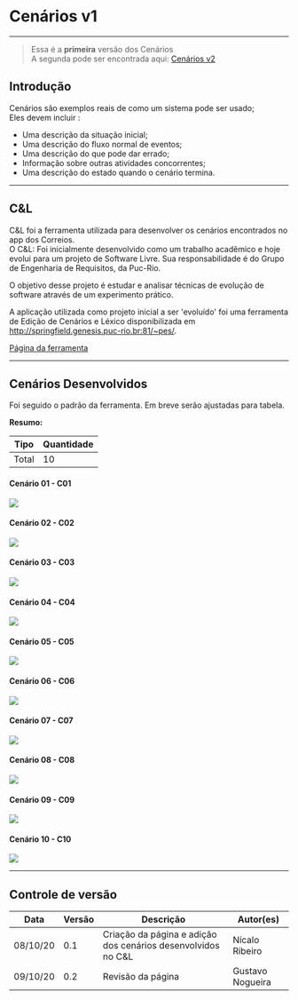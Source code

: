 # Cenários v1
- - -
> Essa é a **primeira** versão dos Cenários  
> A segunda pode ser encontrada aqui: [Cenários v2](./cenarios-v2.md)

## Introdução 

Cenários são exemplos reais de como um sistema pode ser usado;  
Eles devem incluir :  

- Uma descrição da situação inicial;  
- Uma descrição do fluxo normal de eventos;  
- Uma descrição do que pode dar errado;  
- Informação sobre outras atividades concorrentes;  
- Uma descrição do estado quando o cenário termina.  

- - -

## C&L
C&L foi a ferramenta utilizada para desenvolver os cenários encontrados no app dos Correios.	
O C&L:
Foi inicialmente desenvolvido como um trabalho acadêmico e hoje evolui para um projeto de Software Livre. Sua responsabilidade é do Grupo de Engenharia de Requisitos, da Puc-Rio.

O objetivo desse projeto é estudar e analisar técnicas de evolução de software através de um experimento prático. 

A aplicação utilizada como projeto inicial a ser 'evoluído' foi uma ferramenta de Edição de Cenários e Léxico disponibilizada em http://springfield.genesis.puc-rio.br:81/~pes/.

<a href= "http://pes.inf.puc-rio.br/cel/index_old.htm" target="blank"> Página da ferramenta </a>

- - -

## Cenários Desenvolvidos
Foi seguido o padrão da ferramenta. Em breve serão ajustadas para tabela.

**Resumo:**  

| Tipo   | Quantidade              |
| ------ | ----------------------- |
| Total  | 10                      |

#### Cenário 01 - C01  
![](./images/cenario-01.png)  

#### Cenário 02 - C02  
![](./images/cenario-02.png)  

#### Cenário 03 - C03  
![](./images/cenario-03.png)  

#### Cenário 04 - C04  
![](./images/cenario-04.png)  

#### Cenário 05 - C05  
![](./images/cenario-05.png)  

#### Cenário 06 - C06  
![](./images/cenario-06.png)  

#### Cenário 07 - C07  
![](./images/cenario-07.png)  

#### Cenário 08 - C08  
![](./images/cenario-08.png)  

#### Cenário 09 - C09  
![](./images/cenario-09.png)  

#### Cenário 10 - C10  
![](./images/cenario-10.png)  

- - -

## Controle de versão

| Data     | Versão | Descrição                                               | Autor(es)           |
| -------- | ------ | ------------------------------------------------------- | ------------------- |
| 08/10/20 | 0.1    | Criação da página e adição dos cenários desenvolvidos no C&L  | Nícalo Ribeiro |
| 09/10/20 | 0.2    | Revisão da página  | Gustavo Nogueira |